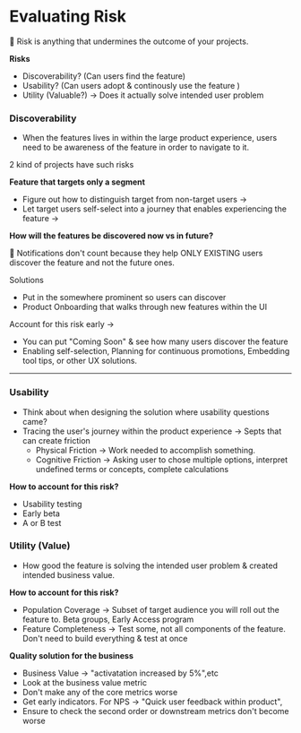 # Evaluating Risk

<aside>
💁 Risk is anything that undermines the outcome of your projects.

</aside>

**Risks**

- Discoverability? (Can users find the feature)
- Usability? (Can users adopt & continously use the feature )
- Utility (Valuable?) → Does it actually solve intended user problem

### Discoverability

- When the features lives in within the large product experience, users need to be awareness of the feature in order to navigate to it.

2 kind of projects have such risks

**Feature that targets only a segment**

- Figure out how to distinguish target from non-target users →
- Let target users self-select into a journey that enables experiencing the feature →

**How will the features be discovered now vs in future?**

<aside>
💁 Notifications don't count because they help ONLY EXISTING users discover the feature and not the future ones.

</aside>

Solutions

- Put in the somewhere prominent so users can discover
- Product Onboarding that walks through new features within the UI

Account for this risk early → 

- You can put "Coming Soon" & see how many users discover the feature
- Enabling self-selection, Planning for continuous promotions, Embedding tool tips, or other UX solutions.

---

### Usability

- Think about when designing the solution where usability questions came?
- Tracing the user's journey within the product experience → Septs that can create friction
    - Physical Friction → Work needed to accomplish something.
    - Cognitive Friction → Asking user to chose multiple options, interpret undefined terms or concepts, complete calculations

**How to account for this risk?**

- Usability testing
- Early beta
- A or B test

### Utility (Value)

- How good the feature is solving the intended user problem & created intended business value.

**How to account for this risk?**

- Population Coverage → Subset of target audience you will roll out the feature to. Beta groups, Early Access program
- Feature Completeness → Test some, not all components of the feature.  Don't need to build everything & test at once

**Quality solution for the business**

- Business Value → "activatation increased by 5%",etc
- Look at the business value metric
- Don't make any of the core metrics worse
- Get early indicators. For NPS → "Quick user feedback within product",
- Ensure to check the second order or downstream metrics don't become worse
